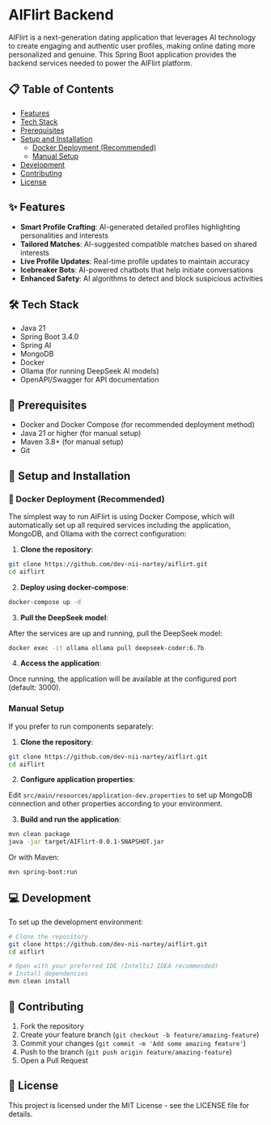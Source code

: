 # AIFlirt Backend

AIFlirt is a next-generation dating application that leverages AI technology to create engaging and authentic user profiles, making online dating more personalized and genuine. This Spring Boot application provides the backend services needed to power the AIFlirt platform.

## 📋 Table of Contents

- [Features](#features)
- [Tech Stack](#tech-stack)
- [Prerequisites](#prerequisites)
- [Setup and Installation](#setup-and-installation)
  - [Docker Deployment (Recommended)](#docker-deployment)
  - [Manual Setup](#manual-setup)
- [Development](#development)
- [Contributing](#contributing)
- [License](#license)

## ✨ Features

- **Smart Profile Crafting**: AI-generated detailed profiles highlighting personalities and interests
- **Tailored Matches**: AI-suggested compatible matches based on shared interests
- **Live Profile Updates**: Real-time profile updates to maintain accuracy
- **Icebreaker Bots**: AI-powered chatbots that help initiate conversations
- **Enhanced Safety**: AI algorithms to detect and block suspicious activities

## 🛠️ Tech Stack

- Java 21
- Spring Boot 3.4.0
- Spring AI
- MongoDB
- Docker
- Ollama (for running DeepSeek AI models)
- OpenAPI/Swagger for API documentation

## 📝 Prerequisites

- Docker and Docker Compose (for recommended deployment method)
- Java 21 or higher (for manual setup)
- Maven 3.8+ (for manual setup)
- Git

## 🚀 Setup and Installation

### 🐳 Docker Deployment (Recommended)

The simplest way to run AIFlirt is using Docker Compose, which will automatically set up all required services including the application, MongoDB, and Ollama with the correct configuration:

1. **Clone the repository**:

```bash
git clone https://github.com/dev-nii-nartey/aiflirt.git
cd aiflirt
```

2. **Deploy using docker-compose**:

```bash
docker-compose up -d
```

3. **Pull the DeepSeek model**:

After the services are up and running, pull the DeepSeek model:

```bash
docker exec -it ollama ollama pull deepseek-coder:6.7b
```

4. **Access the application**:

Once running, the application will be available at the configured port (default: 3000).

### Manual Setup

If you prefer to run components separately:

1. **Clone the repository**:

```bash
git clone https://github.com/dev-nii-nartey/aiflirt.git
cd aiflirt
```

2. **Configure application properties**:

Edit `src/main/resources/application-dev.properties` to set up MongoDB connection and other properties according to your environment.

3. **Build and run the application**:

```bash
mvn clean package
java -jar target/AIFlirt-0.0.1-SNAPSHOT.jar
```

Or with Maven:

```bash
mvn spring-boot:run
```

## 💻 Development

To set up the development environment:

```bash
# Clone the repository
git clone https://github.com/dev-nii-nartey/aiflirt.git
cd aiflirt

# Open with your preferred IDE (IntelliJ IDEA recommended)
# Install dependencies
mvn clean install
```

## 👥 Contributing

1. Fork the repository
2. Create your feature branch (`git checkout -b feature/amazing-feature`)
3. Commit your changes (`git commit -m 'Add some amazing feature'`)
4. Push to the branch (`git push origin feature/amazing-feature`)
5. Open a Pull Request

## 📄 License

This project is licensed under the MIT License - see the LICENSE file for details.